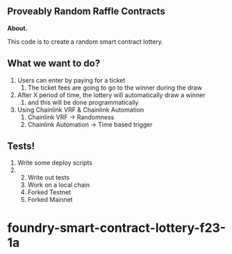 ## Proveably Random Raffle Contracts

**About.**

This code is to create a  random smart contract lottery.

## What we want to do?

1. Users can enter by paying for a ticket
   1. The ticket fees are going to go to the winner during the draw
2. After X period of time, the lottery will automatically draw a winner
   1. and this will be done programmatically
3. Using Chainlink VRF & Chainlink Automation
   1. Chainlink VRF -> Randomness
   2. Chainlink Automation -> Time based trigger


## Tests!

1. Write some deploy scripts
2. 2. Write out tests
    1. Work on a local chain
    2. Forked Testnet
    3. Forked Mainnet
# foundry-smart-contract-lottery-f23-1a
